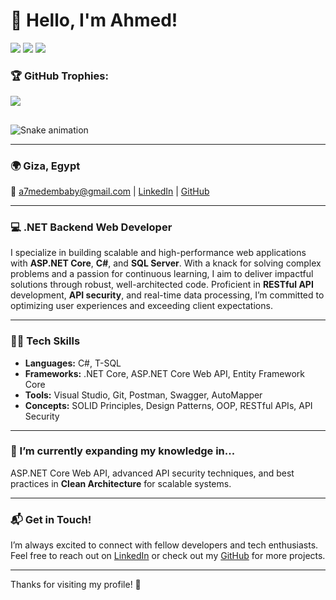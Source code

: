 # 👋 Hello, I'm Ahmed!

![](https://github-readme-stats.vercel.app/api?username=A7medEmbaby&show_icons=true&theme=radical)
![](https://github-readme-stats.vercel.app/api/top-langs/?username=A7medEmbaby&layout=compact&theme=radical)
![](https://github-readme-streak-stats.herokuapp.com/?user=A7medEmbaby&theme=radical)

### 🏆 GitHub Trophies:
![](https://github-profile-trophy.vercel.app/?username=A7medEmbaby&theme=onedark)

##
![Snake animation](https://github.com/A7medEmbaby/A7medEmbaby/blob/output/github-contribution-grid-snake.svg)

---

### 🌍 Giza, Egypt
📧 [a7medembaby@gmail.com](mailto:a7medembaby@gmail.com) | [LinkedIn](http://www.linkedin.com/in/ahmed-m-embaby) | [GitHub](http://github.com/A7medEmbaby)

---

### 💻 .NET Backend Web Developer
I specialize in building scalable and high-performance web applications with **ASP.NET Core**, **C#**, and **SQL Server**. With a knack for solving complex problems and a passion for continuous learning, I aim to deliver impactful solutions through robust, well-architected code. Proficient in **RESTful API** development, **API security**, and real-time data processing, I’m committed to optimizing user experiences and exceeding client expectations.

---

### 🧑‍💻 Tech Skills
- **Languages:** C#, T-SQL
- **Frameworks:** .NET Core, ASP.NET Core Web API, Entity Framework Core
- **Tools:** Visual Studio, Git, Postman, Swagger, AutoMapper
- **Concepts:** SOLID Principles, Design Patterns, OOP, RESTful APIs, API Security

---

### 🌱 I’m currently expanding my knowledge in...
ASP.NET Core Web API, advanced API security techniques, and best practices in **Clean Architecture** for scalable systems.

---

### 📬 Get in Touch!
I’m always excited to connect with fellow developers and tech enthusiasts. Feel free to reach out on [LinkedIn](http://www.linkedin.com/in/ahmed-m-embaby) or check out my [GitHub](http://github.com/A7medEmbaby) for more projects.

---

Thanks for visiting my profile! 🙌
